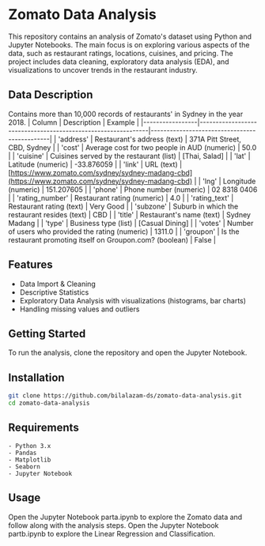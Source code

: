 # Zomato Data Analysis

This repository contains an analysis of Zomato's dataset using Python and Jupyter Notebooks. The main focus is on exploring various aspects of the data, such as restaurant ratings, locations, cuisines, and pricing. The project includes data cleaning, exploratory data analysis (EDA), and visualizations to uncover trends in the restaurant industry.

## Data Description  
Contains more than 10,000 records of restaurants' in Sydney in the year 2018. 
| Column          | Description                                                  | Example                                      |
|-----------------|--------------------------------------------------------------|----------------------------------------------|
| 'address'       | Restaurant's address (text)                                  | 371A Pitt Street, CBD, Sydney                |
| 'cost'          | Average cost for two people in AUD (numeric)                | 50.0                                         |
| 'cuisine'       | Cuisines served by the restaurant (list)                    | [Thai, Salad]                                |
| 'lat'           | Latitude (numeric)                                          | -33.876059                                   |
| 'link'          | URL (text)                                                  | [https://www.zomato.com/sydney/sydney-madang-cbd](https://www.zomato.com/sydney/sydney-madang-cbd) |
| 'lng'           | Longitude (numeric)                                         | 151.207605                                   |
| 'phone'         | Phone number (numeric)                                      | 02 8318 0406                                |
| 'rating_number' | Restaurant rating (numeric)                                 | 4.0                                          |
| 'rating_text'   | Restaurant rating (text)                                    | Very Good                                    |
| 'subzone'       | Suburb in which the restaurant resides (text)               | CBD                                          |
| 'title'         | Restaurant's name (text)                                    | Sydney Madang                                |
| 'type'          | Business type (list)                                        | [Casual Dining]                              |
| 'votes'         | Number of users who provided the rating (numeric)           | 1311.0                                       |
| 'groupon'       | Is the restaurant promoting itself on Groupon.com? (boolean) | False                                        |

## Features
- Data Import & Cleaning
- Descriptive Statistics
- Exploratory Data Analysis with visualizations (histograms, bar charts)
- Handling missing values and outliers

## Getting Started
To run the analysis, clone the repository and open the Jupyter Notebook.

## Installation
```bash
git clone https://github.com/bilalazam-ds/zomato-data-analysis.git
cd zomato-data-analysis
```

## Requirements
    - Python 3.x
    - Pandas
    - Matplotlib
    - Seaborn
    - Jupyter Notebook

## Usage
Open the Jupyter Notebook parta.ipynb to explore the Zomato data and follow along with the analysis steps.
Open the Jupyter Notebook partb.ipynb to explore the Linear Regression and Classification.
